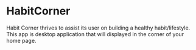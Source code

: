 # HabitCorner
Habit Corner thrives to assist its user on building a healthy habit/lifestyle. This app is desktop application that will displayed in the corner of your home page. 
